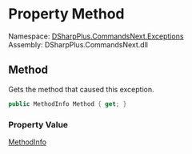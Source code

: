 # Property Method

Namespace: [DSharpPlus.CommandsNext.Exceptions](DSharpPlus.CommandsNext.Exceptions.md)  
Assembly: DSharpPlus.CommandsNext.dll

## <a id="DSharpPlus_CommandsNext_Exceptions_InvalidOverloadException_Method"></a>Method

Gets the method that caused this exception.

```csharp
public MethodInfo Method { get; }
```

### Property Value

[MethodInfo](https://learn.microsoft.com/dotnet/api/system.reflection.methodinfo)

